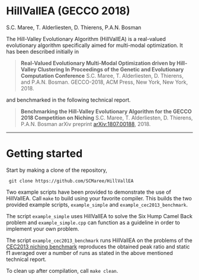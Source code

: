 # HillVallEA (GECCO 2018)
S.C. Maree, T. Alderliesten, D. Thierens, P.A.N. Bosman


The Hill-Valley Evolutionary Algorithm (HillVallEA) is a real-valued evolutionary algorithm specifically aimed for multi-modal optimization. It has been described initially in 


>**Real-Valued Evolutionary Multi-Modal Optimization driven by Hill-Valley Clustering In Proceedings of the Genetic and Evolutionary Computation Conference**
> S.C. Maree, T. Alderliesten, D. Thierens, and P.A.N. Bosman. 
> GECCO-2018, ACM Press, New York, New York, 2018.

and benchmarked in the following technical report.

> **Benchmarking the Hill-Valley Evolutionary Algorithm for the GECCO 2018 Competition on Niching**
>S.C. Maree, T. Alderliesten, D. Thierens, P.A.N. Bosman
> arXiv preprint [arXiv:1807.00188](https://arxiv.org/abs/1807.00188), 2018.


---

# Getting started
Start by making a clone of the repository,

``` git clone https://github.com/SCMaree/HillVallEA```



Two example scripts have been provided to demonstrate the use of HillVallEA. Call `make` to build using your favorite compiler. This builds the two provided example scripts, `example_simple` and `example_cec2013_benchmark`. 


The script `example_simple` uses HillVallEA to solve the Six Hump Camel Back problem and `example_simple.cpp` can function as a guideline in order to implement your own problem. 


The script `example_cec2013_benchmark` runs HillVallEA on the problems of the [CEC2013 niching benchmark](https://github.com/mikeagn/CEC2013/)
reproduces the obtained peak ratio and static f1 averaged over a number of runs as stated in the above mentioned technical report.

To clean up after compilation, call `make clean`. 

